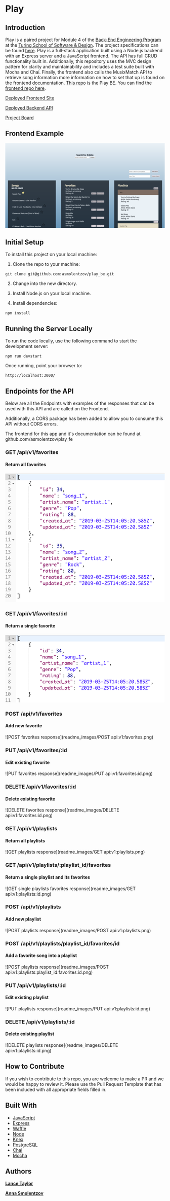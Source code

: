 # Play

## Introduction
Play is a paired project for Module 4 of the [Back-End Engineering Program](https://turing.io/programs/back-end-engineering/) at the [Turing School of Software & Design](https://turing.io/). The project specifications can be found [here](http://backend.turing.io/module4/projects/play/play). Play is a full-stack application built using a Node.js backend with an Express server and a JavaScript frontend. The API has full CRUD functionality built in. Additionally, this repository uses the MVC design pattern for clarity and maintainability and includes a test suite built with Mocha and Chai. Finally, the frontend also calls the MusixMatch API to retrieve song information more information on how to set that up is found on the frontend documentation. [This repo](https://github.com/asmolentzov/play_be) is the Play BE. You can find the [frontend repo here](https://github.com/asmolentzov/play_fe).

[Deployed Frontend Site](https://asmolentzov.github.io/play_fe/)

[Deployed Backend API](https://morning-island-25788.herokuapp.com)

[Project Board](https://waffle.io/asmolentzov/play_be)

## Frontend Example
![Play Main Page](readme_images/main-page.png)

## Initial Setup
To install this project on your local machine:
1. Clone the repo to your machine:
```
git clone git@github.com:asmolentzov/play_be.git
```
2. Change into the new directory.

3. Install Node.js on your local machine.

4. Install dependencies:
```
npm install
```
## Running the Server Locally
To run the code locally, use the following command to start the development server:
```
npm run devstart
```
Once running, point your browser to:
```
http://localhost:3000/
```

## Endpoints for the API
Below are all the Endpoints with examples of the responses that can be used with this API and are called on the Frontend.

Additionally, a CORS package has been added to allow you to consume this API without CORS errors.

The frontend for this app and it's documentation can be found at github.com/asmolentzov/play_fe

### GET /api/v1/favorites

#### Return all favorites

![GET favorites response](readme_images/api:v1:favorites.png)

### GET /api/v1/favorites/:id

#### Return a single favorite

![GET single favorite response](readme_images/api:v1:favorites:id.png)

### POST /api/v1/favorites

#### Add new favorite

![POST favorites response](readme_images/POST api:v1:favorites.png)

### PUT /api/v1/favorites/:id

#### Edit existing favorite

![PUT favorites response](readme_images/PUT api:v1:favorites:id.png)

### DELETE /api/v1/favorites/:id

#### Delete existing favorite

![DELETE favorites response](readme_images/DELETE api:v1:favorites:id.png)

### GET /api/v1/playlists

#### Return all playlists

![GET playlists response](readme_images/GET api:v1:playlists.png)

### GET /api/v1/playlists/:playlist_id/favorites

#### Return a single playlist and its favorites

![GET single playlists favorites response](readme_images/GET api:v1:playlists:id.png)

### POST /api/v1/playlists

#### Add new playlist

![POST playlists response](readme_images/POST api:v1:playlists.png)

### POST /api/v1/playlists/playlist_id/favorites/id

#### Add a favorite song into a playlist

![POST playlists response](readme_images/POST api:v1:playlists:playlist_id:favorites:id.png)

### PUT /api/v1/playlists/:id

#### Edit existing playlist

![PUT playlists response](readme_images/PUT api:v1:playlists:id.png)

### DELETE /api/v1/playlists/:id

#### Delete existing playlist

![DELETE playlists response](readme_images/DELETE api:v1:playlists:id.png)


## How to Contribute
If you wish to contribute to this repo, you are welcome to make a PR and we would be happy to review it. Please use the Pull Request Template that has been included with all appropriate fields filled in.


## Built With
* [JavaScript](https://www.javascript.com/)
* [Express](https://expressjs.com/)
* [Waffle](https://waffle.io/)
* [Node](https://nodejs.org)
* [Knex](https://knexjs.org/)
* [PostgreSQL](https://www.postgresql.org/)
* [Chai](https://www.chaijs.com/)
* [Mocha](https://mochajs.org/)

## Authors
**[Lance Taylor](https://github.com/lptaylor)**

**[Anna Smolentzov](https://github.com/asmolentzov)**
